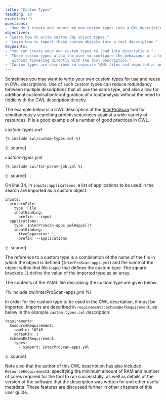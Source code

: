 ```yaml
---
title: "Custom Types"
teaching: 10
exercises: 0
questions:
- "How do I create and import my own custom types into a CWL description?"
objectives:
- "Learn how to write custom CWL object types."
- "Learn how to import these custom objects into a tool description."
keypoints:
- "You can create your own custom types to load into descriptions."
- "These custom types allow the user to configure the behaviour of a tool
   without tinkering directly with the tool description."
- "Custom types are described in separate YAML files and imported as needed."
---
```


Sometimes you may want to write your own custom types for use and reuse in CWL
descriptions. Use of such custom types can reduce redundancy between multiple
descriptions that all use the same type, and also allow for additional
customisation/configuration of a tool/analysis without the need to fiddle with
the CWL description directly.

The example below is a CWL description of the [InterProScan][ips] tool for
simultaneously searching protein sequences against a wide variety of resources.
It is a good example of a number of good practices in CWL.

*custom-types.cwl*

~~~
{% include cwl/custom-types.cwl %}
~~~
{: .source}

*custom-types.yml*

~~~
{% include cwl/tar-param-job.yml %}
~~~
{: .source}

On line 34, in `inputs:applications`, a list of applications to be used in the
search are imported as a custom object:

```
inputs:
  proteinFile:
    type: File
    inputBinding:
      prefix: --input
  applications:
    type: InterProScan-apps.yml#apps[]?
    inputBinding:
      itemSeparator: ','
      prefix: --applications
```
{: .source}

The reference to a custom type is a combination of the name of the file in which
the object is defined (`InterProScan-apps.yml`) and the name of the object
within that file (`apps`) that defines the custom type. The square brackets
`[]` define the value of the imported type as an array.

The contents of the YAML file describing the custom type are given below:

{% include cwl/InterProScan-apps.yml %}

In order for the custom type to be used in the CWL description, it must be
imported. Imports are described in `requirements:SchemaDefRequirement`, as
below in the example `custom-types.cwl` description:

```
requirements:
  ResourceRequirement:
    ramMin: 10240
    coresMin: 3
  SchemaDefRequirement:
    types:
      - $import: InterProScan-apps.yml
```
{: .source}

Note also that the author of this CWL description has also included
`ResourceRequirement`s, specifying the minimum amount of RAM and number of cores
required for the tool to run successfully, as well as details of the version of
the software that the description was written for and other useful metadata.
These features are discussed further in other chapters of this user guide.

[ips]: https://github.com/ebi-pf-team/interproscan
